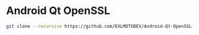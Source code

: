 Android Qt OpenSSL
==================

```sh
git clone --recursive https://github.com/EXLMOTODEV/Android-Qt-OpenSSL-Test
```
